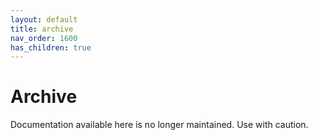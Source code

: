 ```yaml
---
layout: default
title: archive
nav_order: 1600
has_children: true
---
```


# Archive

Documentation available here is no longer maintained. Use with caution.
